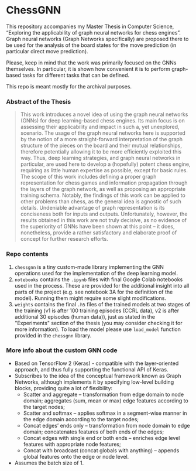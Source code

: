 # ChessGNN

This repository accompanies my Master Thesis in Computer Science, “Exploring the applicability of graph neural networks for chess engines”. Graph neural networks (Graph Networks specifically) are proposed there to be used for the analysis of the board states for the move prediction (in particular direct move prediction).

Please, keep in mind that the work was primarily focused on the GNNs themselves. In particular, it is shown how convenient it is to perform graph-based tasks for different tasks that can be defined.

This repo is meant mostly for the archival purposes.

### Abstract of the Thesis

> This work introduces a novel idea of using the graph neural networks (GNNs) for deep learning-based chess engines. Its main focus is on assessing their applicability and impact in such a, yet unexplored, scenario. The usage of the graph neural networks here is supported by the notion of a more straight-forward interpretation of the graph structure of the pieces on the board and their mutual relationships, therefore potentially allowing it to be more efficiently exploited this way. Thus, deep learning strategies, and graph neural networks in particular, are used here to develop a (hopefully) potent chess engine, requiring as little human expertise as possible, except for basic rules. The scope of this work includes defining a proper graph representation for chess games and information propagation through the layers of the graph network, as well as proposing an appropriate training schema. Notably, the findings of this work can be applied to other problems than chess, as the general idea is agnostic of such details. Undeniable advantage of graph representation is its conciseness both for inputs and outputs. Unfortunately, however, the results obtained in this work are not truly decisive, as no evidence of the superiority of GNNs have been shown at this point – it does, nonetheless, provide a rather satisfactory and elaborate proof of concept for further research efforts.

### Repo contents

1. `chessgnn` is a tiny custom-made library implementing the GNN operations used for the implementation of the deep learning model.
2. `notebooks` contains the `.ipynb` files with final Google Colab notebooks used in the process. These are provided for the additional insight into all parts of the project (e.g. see notebook 3A for the definition of the model). Running them might require some slight modifications.
3. `weights` contains the final `.h5` files of the trained models at two stages of the training (v1 is after 100 training episodes (CCRL data), v2 is after additional 30 episodes (human data)), just as stated in the "Experiments" section of the thesis (you may consider checking it for more information). To load the model please use `load_model` function provided in the `chessgnn` library.

### More info about the custom GNN code

* Based on TensorFlow 2 (Keras) - compatible with the layer-oriented approach, and thus fully supporting the functional API of Keras.
* Subscribes to the idea of the conceptual framework known as Graph Networks, although implements it by specifying low-level building blocks, providing quite a lot of flexibility:
  * Scatter and aggregate – transformation from edge domain to node domain; aggregates (sum, mean or max) edge features according to the target nodes;
  * Scatter and softmax – applies softmax in a segment-wise manner in the edge domain according to the target nodes;
  * Concat edges’ ends only – transformation from node domain to edge domain; concatenates features of both ends of the edges;
  * Concat edges with single end or both ends – enriches edge level features with appropriate node features;
  * Concat with broadcast (concat globals with anything) – appends global features onto the edge or node level.
* Assumes the batch size of 1.
